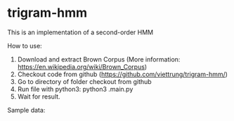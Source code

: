 # trigram-hmm
This is an implementation of a second-order HMM

How to use:

1. Download and extract Brown Corpus (More information: https://en.wikipedia.org/wiki/Brown_Corpus)
2. Checkout code from github (https://github.com/viettrung/trigram-hmm/)
3. Go to directory of folder checkout from github
4. Run file with python3: python3 .main.py
5. Wait for result.


Sample data: 

